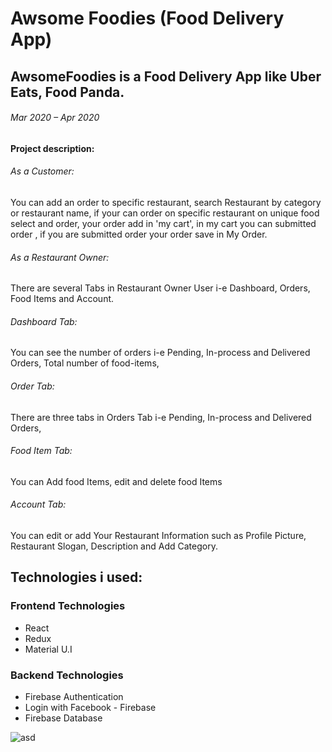# Awsome Foodies (Food Delivery App)
## AwsomeFoodies is a Food Delivery App like Uber Eats, Food Panda.
###### Mar 2020 – Apr 2020

**Project description:**


###### As a Customer:
You can add an order to specific restaurant, search Restaurant by category or restaurant name, if your can order on specific restaurant on unique food select and order, your order add in 'my cart', in my cart you can submitted order , if you are submitted order your order save in My Order.

###### As a Restaurant Owner:
There are several Tabs in Restaurant Owner User i-e Dashboard, Orders, Food Items and Account.

###### Dashboard Tab:
You can see the number of orders i-e Pending, In-process and Delivered Orders, Total number of food-items,

###### Order Tab:
There are three tabs in Orders Tab i-e Pending, In-process and Delivered Orders,

###### Food Item Tab:
You can Add food Items, edit and delete food Items

###### Account Tab:
You can edit or add Your Restaurant Information such as Profile Picture, Restaurant Slogan, Description and Add Category.


## Technologies i used:

### Frontend Technologies
* React
* Redux
* Material U.I
### Backend Technologies
* Firebase Authentication
* Login with Facebook - Firebase
* Firebase Database

![asd](https://user-images.githubusercontent.com/24269382/79644183-a62ea480-81c0-11ea-99e3-61a91ccfd96a.JPG)
